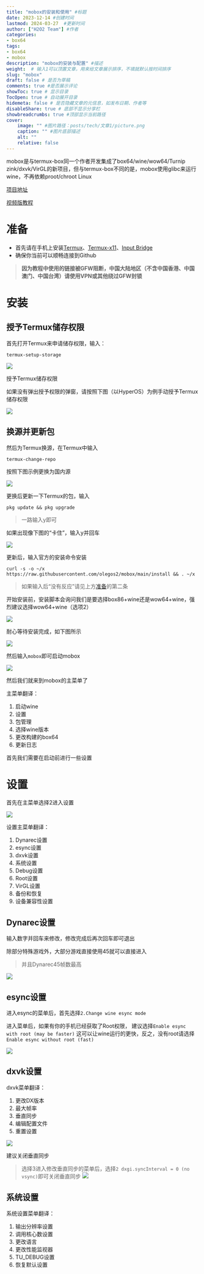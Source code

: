```yaml
---
title: "mobox的安装和使用" #标题
date: 2023-12-14 #创建时间
lastmod: 2024-03-27  #更新时间
author: ["H2O2 Team"] #作者
categories: 
- box64
tags: 
- box64
- mobox
description: "mobox的安装与配置" #描述
weight:  # 输入1可以顶置文章，用来给文章展示排序，不填就默认按时间排序
slug: "mobox"
draft: false # 是否为草稿
comments: true #是否展示评论
showToc: true # 显示目录
TocOpen: true # 自动展开目录
hidemeta: false # 是否隐藏文章的元信息，如发布日期、作者等
disableShare: true # 底部不显示分享栏
showbreadcrumbs: true #顶部显示当前路径
cover:
    image: "" #图片路径：posts/tech/文章1/picture.png
    caption: "" #图片底部描述
    alt: ""
    relative: false
--- 
```


mobox是与termux-box同一个作者开发集成了box64/wine/wow64/Turnip zink/dxvk/VirGL的新项目，但与termux-box不同的是，mobox使用glibc来运行wine，不再依赖proot/chroot Linux
<!--more-->
[项目地址](https://github.com/olegos2/mobox)

[视频版教程](https://www.bilibili.com/video/BV1g94y1P7SG)

# 准备
-  首先请在手机上安装[Termux](https://mirror.ghproxy.com/?q=https%3A%2F%2Fgithub.com%2Ftermux%2Ftermux-app%2Freleases%2Fdownload%2Fv0.118.0%2Ftermux-app_v0.118.0%2Bgithub-debug_arm64-v8a.apk)、[Termux-x11](https://jsproxy.vofficial.cc/gh/olegos2/mobox/components/termux-x11.apk)、[Input Bridge](https://alist.vofficial233.com/%E6%9D%82%E7%89%A9/Box64/IB%E9%94%AE%E7%9B%98/InputBridge_v0.1.9.9.apk)
- 确保你当前可以顺畅连接到Github
> **因为教程中使用的链接被GFW阻断，中国大陆地区（不含中国香港、中国澳门、中国台湾）请使用VPN或其他绕过GFW封锁**

# 安装

## 授予Termux储存权限

首先打开Termux来申请储存权限，输入：

```auto
termux-setup-storage
```

![](https://jsproxy.vofficial.cc/gh/H2O2-Team/imgs/termux-box-1.webp)

授予Termux储存权限

如果没有弹出授予权限的弹窗，请按照下图（以HyperOS）为例手动授予Termux储存权限

![](https://jsproxy.vofficial.cc/gh/H2O2-Team/imgs/mobox1.webp)

## 换源并更新包
然后为Termux换源，在Termux中输入
```auto
termux-change-repo
```
按照下图示例更换为国内源

![](https://jsproxy.vofficial.cc/gh/H2O2-Team/imgs/mobox2.webp)

更换后更新一下Termux的包，输入

```auto
pkg update && pkg upgrade
```
> 一路输入y即可

如果出现像下图的“卡住”，输入y并回车

![](https://jsproxy.vofficial.cc/gh/H2O2-Team/imgs/mobox3.webp)

更新后，输入官方的安装命令安装

```auto
curl -s -o ~/x https://raw.githubusercontent.com/olegos2/mobox/main/install && . ~/x
```
> 如果输入后“没有反应”请见上方[准备](https://h2o-2.org/p/mobox/#准备)的第二条

开始安装前，安装脚本会询问我们是要选择box86+wine还是wow64+wine，强烈建议选择wow64+wine（选项2）

![](https://jsproxy.vofficial.cc/gh/H2O2-Team/imgs/mobox4.webp)

耐心等待安装完成，如下图所示

![](https://jsproxy.vofficial.cc/gh/H2O2-Team/imgs/mobox5.webp)

然后输入`mobox`即可启动mobox

![](https://jsproxy.vofficial.cc/gh/H2O2-Team/imgs/mobox6.webp)

然后我们就来到mobox的主菜单了

主菜单翻译：

1. 启动wine
2. 设置
3. 包管理
4. 选择wine版本
5. 更改构建的box64
6. 更新日志

首先我们需要在启动前进行一些设置

# 设置
首先在主菜单选择2进入设置

![](https://jsproxy.vofficial.cc/gh/H2O2-Team/imgs/mobox7.webp)

设置主菜单翻译：

1. Dynarec设置
2. esync设置
3. dxvk设置
4. 系统设置
5. Debug设置
6. Root设置
7. VirGL设置
8. 备份和恢复
9. 设备兼容性设置

## Dynarec设置
输入数字并回车来修改，修改完成后再次回车即可退出

除部分特殊游戏外，大部分游戏直接使用45就可以直接进入

> 并且Dynarec45帧数最高

![](https://jsproxy.vofficial.cc/gh/H2O2-Team/imgs/mobox8.webp)


## esync设置
进入esync的菜单后，首先选择`2.Change wine esync mode`

进入菜单后，如果有你的手机已经获取了Root权限，
建议选择`Enable esync with root (may be faster)`
这可以让wine运行的更快，反之，没有root请选择`Enable esync without root (fast)`

![](https://jsproxy.vofficial.cc/gh/H2O2-Team/imgs/mobox9.webp)

## dxvk设置

dxvk菜单翻译：

1. 更改DX版本
2. 最大帧率
3. 垂直同步
4. 编辑配置文件
5. 重置设置

![](https://jsproxy.vofficial.cc/gh/H2O2-Team/imgs/mobox10.webp)

建议关闭垂直同步
> 选择3进入修改垂直同步的菜单后，选择`2 dxgi.syncInterval = 0 (no vsync)`即可关闭垂直同步
> ![](https://jsproxy.vofficial.cc/gh/H2O2-Team/imgs/mobox11.webp)

## 系统设置

系统设置菜单翻译：

1. 输出分辨率设置
2. 调用核心数设置
3. 更改语言
4. 更改性能监视器
5. TU_DEBUG设置
6. 恢复默认设置

